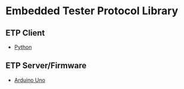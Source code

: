 # Embedded Tester Protocol Library

## ETP Client
- [Python](https://github.com/jabezwinston/etplib-python)

## ETP Server/Firmware
- [Arduino Uno](https://github.com/jabezwinston/etplib/releases/download/v0.1.0/etp_fw_arduino_uno_v0.1.0.hex)
